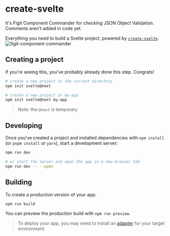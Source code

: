 # create-svelte

It's Figit Component Commander for checking JSON Object Validation.
Comments aren't added in code yet.


Everything you need to build a Svelte project, powered by [`create-svelte`](https://github.com/sveltejs/kit/tree/master/packages/create-svelte).![figit-component-commander](https://user-images.githubusercontent.com/79979258/160592671-4b7adfda-54d9-4ab9-af7f-ea80c3a589f2.png)


## Creating a project

If you're seeing this, you've probably already done this step. Congrats!

```bash
# create a new project in the current directory
npm init svelte@next

# create a new project in my-app
npm init svelte@next my-app
```

> Note: the `@next` is temporary

## Developing

Once you've created a project and installed dependencies with `npm install` (or `pnpm install` or `yarn`), start a development server:

```bash
npm run dev

# or start the server and open the app in a new browser tab
npm run dev -- --open
```

## Building

To create a production version of your app:

```bash
npm run build
```

You can preview the production build with `npm run preview`.

> To deploy your app, you may need to install an [adapter](https://kit.svelte.dev/docs/adapters) for your target environment.
